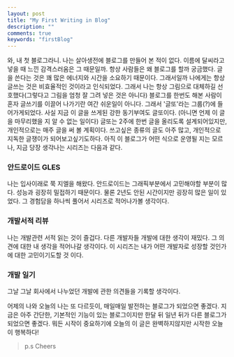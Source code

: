 ```yaml
---
layout: post
title: "My First Writing in Blog"
description: ""
comments: true
keywords: "firstBlog"
---
```



와, 내 첫 블로그라니. 나는 살아생전에 블로그를 만들어 본 적이 없다. 이름에 달씨라고 넣을 때 느낀 감격스러움은 그 때문일까.
항상 사람들은 왜 블로그를 할까 궁금했다. 글을 쓴다는 것은 꽤 많은 에너지와 시간을 소요하기 때문이다. 그래서일까 나에게는 항상
글쓰는 것은 비효율적인 것이라고 인식되었다. 그래서 나는 항상 그림으로 대체하길 선호했다(그렇다고 그림을 엄청 잘 그려 넣은 것은 아니다)
블로그를 한번도 해본 사람이 혼자 글쓰기를 이끌어 나가기란 여간 쉬운일이 아니다. 그래서 '글또'라는 그룹(?)에 들어가게되었다.
사실 지금 이 글을 쓰게된 강한 동기부여도 글또이다. (아니면 언제 이 글을 마무리했을 지 알 수 없는 일이다) 글또는 2주에 한번 글을 올리도록
설계되어있지만, 개인적으로는 매주 글을 써 볼 계획이다. 쓰고싶은 종류의 글도 아주 많고, 개인적으로 지독한 글쟁이가 되어보고싶기도하다.
아직 이 블로그가 어떤 식으로 운영될 지는 모르나, 지금 당장 생각나는 시리즈는 다음과 같다.

### 안드로이드 GLES
나는 입사이래로 쭉 지엘을 해왔다. 안드로이드는 그래픽부분에서 고민해야할 부분이 많다. 성능과 굉장히 밀접하기 때문이다. 물론 2년도 안된 시간이지만 굉장히 많은 일이 있었다. 그 경험담을 하나씩 풀어서 시리즈로 적어나가볼 생각이다.
<div class="divider"></div>

### 개발서적 리뷰
나는 개발관련 서적 읽는 것이 즐겁다. 다른 개발자들 개발에 대한 생각이 재밌다. 그 의견에 대한 내 생각을 적어나갈 생각이다. 이 시리즈는 내가 어떤 개발자로 성장할 것인가에 대한 고민이기도할 것 이다.
<div class="divider"></div>

### 개발 일기
그날 그날 회사에서 나누었던 개발에 관한 의견들을 기록할 생각이다.
<div class="divider"></div>

어제의 나와 오늘의 나는 또 다르듯이, 매일매일 발전하는 블로그가 되었으면 좋겠다. 지금은 아주 간단한, 기본적인 기능이 있는 블로그이지만 한달 뒤 일년 뒤가 다른 블로그가 되었으면 좋겠다. 뭐든 시작이 중요하기에 오늘의 이 글은 완벽하지않지만 시작한 오늘이 행복하다!
> p.s Cheers





<!-- 올해는 새롭게 시도해 본 것이 참 많다.
수상스키, 명상, 주기적으로 읽는 책, 과일식.
글또도 그중에 하나이다. 새로운 홈페이지, 새로운 글,
사실 나는 글을 잘 쓰는 사람은 아니다.
2년동안 주니어 개발자로 일하면서 많은 문제와 문제 해결을 경험했지만 글로 남겨야할 필요성을 느끼지 못했다.
그러나 최근 글을 잘 쓰는 사람이 되고 싶어졌다. 글을 잘 쓰고 싶으면 글을 자주 써야한다. 그래서 새로운 습관을 만들고자
글또에 신청하게 되었다. 아직 글 쓰는 것 자체가 익숙하지않은 나에게 거창한 계획을 주고싶진않다.
그저 소소하게 그날 내가 경험한 것, 내가 쓰고 싶은 것으로 채워나갈 계획이다.
지금 당장 남기고싶은 종류의 글은 "안드로이드에서 n x n 글자 그리기"이다.  -->


<!-- Lorem Ipsum is simply dummy text of the printing and typesetting industry. Lorem Ipsum has been the industry's standard dummy text ever since the 1500s, when an unknown printer took a galley of type and scrambled it to make a type specimen book. It has survived not only five centuries, but also the leap into electronic typesetting, remaining essentially unchanged. It was popularised in the 1960s with the release of Letraset sheets containing Lorem Ipsum passages, and more recently with desktop publishing software like Aldus PageMaker including versions of Lorem Ipsum.
